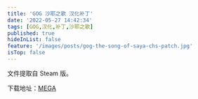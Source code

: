 ```yaml
---
title: 'GOG 沙耶之歌 汉化补丁'
date: '2022-05-27 14:42:34'
tags: [GOG,汉化,补丁,沙耶之歌]
published: true
hideInList: false
feature: '/images/posts/gog-the-song-of-saya-chs-patch.jpg'
isTop: false
---
```

文件提取自 Steam 版。

下载地址：[MEGA](https://mega.nz/folder/iUtSVa6Y#PS81-YDZ-Y6ltfnpXssI6Q)
